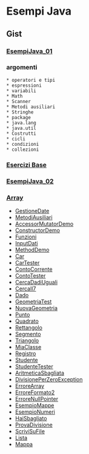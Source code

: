 # Esempi Java

## Gist

### [EsempiJava_01](https://gist.github.com/maboglia/c9a5959d663b1e3cdf5f89a152cfe6e3)

### argomenti

    * operatori e tipi
    * espressioni
    * variabili
    * Math
    * Scanner
    * Metodi ausiliari
    * Stringhe
    * package 
    * java.lang
    * java.util
    * Costrutti
    * cicli
    * condizioni
    * collezioni

### [Esercizi Base](https://gist.github.com/maboglia/7b7c704a316b56405f4b5d89935d115e)

### [EsempiJava_02](https://gist.github.com/maboglia/fb505ccbfd10186ea092b3d5349045d5)

### [Array](https://gist.github.com/maboglia/112d52611f8fa02c1772e0b48405fc72)

* [GestioneDate](esempi/06Date/GestioneDate.java)
* [MetodiAusiliari](esempi/06Metodi/_02MetodiAusiliari.java)
* [AccessorMutatorDemo](esempi/06Metodi/AccessorMutatorDemo.java)
* [ConstructorDemo](esempi/06Metodi/ConstructorDemo.java)
* [Funzioni](esempi/06Metodi/Funzioni.java)
* [InputDati](esempi/06Metodi/InputDati.java)
* [MethodDemo](esempi/06Metodi/MethodDemo.java)
* [Car](esempi/07OOP1/Car.java)
* [CarTester](esempi/07OOP1/CarTester.java)
* [ContoCorrente](esempi/07OOP1/ContoCorrente.java)
* [ContoTester](esempi/07OOP1/ContoTester.java)
* [CercaDadiUguali](esempi/07OOP1/CercaDadiUguali.java)
* [CercaIl7](esempi/07OOP1/CercaIl7.java)
* [Dado](esempi/07OOP1/Dado.java)
* [GeometriaTest](esempi/07OOP1/geometria/GeometriaTest.java)
* [NuovaGeometria](esempi/07OOP1/geometria/NuovaGeometria.java)
* [Punto](esempi/07OOP1/geometria/Punto.java)
* [Quadrato](esempi/07OOP1/geometria/Quadrato.java)
* [Rettangolo](esempi/07OOP1/geometria/Rettangolo.java)
* [Segmento](esempi/07OOP1/geometria/Segmento.java)
* [Triangolo](esempi/07OOP1/geometria/Triangolo.java)
* [MiaClasse](esempi/07OOP1/MiaClasse.java)
* [Registro](esempi/07OOP1/Studenti/Registro.java)
* [Studente](esempi/07OOP1/Studenti/Studente.java)
* [StudenteTester](esempi/07OOP1/Studenti/StudenteTester.java)
* [AritmeticaSbagliata](esempi/08Eccezioni/AritmeticaSbagliata.java)
* [DivisionePerZeroException](esempi/08Eccezioni/DivisionePerZeroException.java)
* [ErroreArray](esempi/08Eccezioni/ErroreArray.java)
* [ErroreFormato2](esempi/08Eccezioni/ErroreFormato2.java)
* [ErroreNullPointer](esempi/08Eccezioni/ErroreNullPointer.java)
* [EsempioMappe](esempi/08Eccezioni/EsempioMappe.java)
* [EsempioNumeri](esempi/08Eccezioni/EsempioNumeri.java)
* [HaiSbagliato](esempi/08Eccezioni/HaiSbagliato.java)
* [ProvaDivisione](esempi/08Eccezioni/ProvaDivisione.java)
* [ScriviSuFile](esempi/08Eccezioni/ScriviSuFile.java)
* [Lista](esempi/09Collezioni/Lista.java)
* [Mappa](esempi/09Collezioni/Mappa.java)
